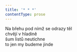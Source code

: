 ```yaml
---
title: '* * *'
contentType: prose
---
```


<section>

Na břehu pod nímž se odrazy těl  
chvějí v hladině  
šum listů neutichne  
to jen my budeme jinde

</section>
